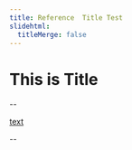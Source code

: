 ```yaml
---
title: Reference  Title Test
slidehtml:
  titleMerge: false
---
```


# This is Title

--

[text][1]

[1]: http://example.com

--
